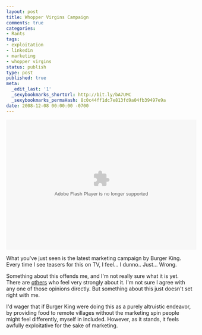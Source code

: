 ```yaml
---
layout: post
title: Whopper Virgins Campaign
comments: true
categories:
- Rants
tags:
- exploitation
- linkedin
- marketing
- whopper virgins
status: publish
type: post
published: true
meta:
  _edit_last: '1'
  _sexybookmarks_shortUrl: http://bit.ly/bA7UMC
  _sexybookmarks_permaHash: 8c0c44ff1dc7e813fd9a04fb39497e9a
date: 2008-12-08 00:00:00 -0700
---
```

<object classid="clsid:d27cdb6e-ae6d-11cf-96b8-444553540000" codebase="http://download.macromedia.com/pub/shockwave/cabs/flash/swflash.cab#version=9,0,124,0" width="512" height="350" id="whoppervirgins" align="middle"> <param name="allowScriptAccess" value="always" />  <param name="allowFullScreen" value="false" />  <param name="movie" value="http://www.whoppervirgins.com/widget.swf" /><param name="quality" value="high" /><param name="bgcolor" value="#000000" />	<embed src="http://www.whoppervirgins.com/widget.swf" quality="high" bgcolor="#000000" width="512" height="350" name="whoppervirgins" align="middle" allowScriptAccess="always" allowFullScreen="false" type="application/x-shockwave-flash" pluginspage="http://www.macromedia.com/go/getflashplayer" /> </object>

What you've just seen is the latest marketing campaign by Burger King.  Every time I see teasers for this on TV, I feel...  I dunno..  Just...  Wrong.

Something about this offends me, and I'm not really sure what it is yet.  There are <a href="http://www.telegraph.co.uk/news/newstopics/howaboutthat/3546969/Burger-King-under-fire-for-Whopper-Virgins-taste-test-challenge.html">others</a> who feel very strongly about it.  I'm not sure I agree with any one of those opinions directly.  But something about this just doesn't set right with me.

I'd wager that if Burger King were doing this as a purely altruistic endeavor, by providing food to remote villages without the marketing spin people might feel differently, myself in included.  However, as it stands, it feels awfully exploitative for the sake of marketing. 
